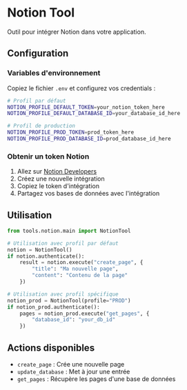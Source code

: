 # Notion Tool

Outil pour intégrer Notion dans votre application.

## Configuration

### Variables d'environnement

Copiez le fichier `.env` et configurez vos credentials :

```bash
# Profil par défaut
NOTION_PROFILE_DEFAULT_TOKEN=your_notion_token_here
NOTION_PROFILE_DEFAULT_DATABASE_ID=your_database_id_here

# Profil de production
NOTION_PROFILE_PROD_TOKEN=prod_token_here
NOTION_PROFILE_PROD_DATABASE_ID=prod_database_id_here
```

### Obtenir un token Notion

1. Allez sur [Notion Developers](https://developers.notion.com/)
2. Créez une nouvelle intégration
3. Copiez le token d'intégration
4. Partagez vos bases de données avec l'intégration

## Utilisation

```python
from tools.notion.main import NotionTool

# Utilisation avec profil par défaut
notion = NotionTool()
if notion.authenticate():
    result = notion.execute("create_page", {
        "title": "Ma nouvelle page",
        "content": "Contenu de la page"
    })

# Utilisation avec profil spécifique
notion_prod = NotionTool(profile="PROD")
if notion_prod.authenticate():
    pages = notion_prod.execute("get_pages", {
        "database_id": "your_db_id"
    })
```

## Actions disponibles

- `create_page` : Crée une nouvelle page
- `update_database` : Met à jour une entrée
- `get_pages` : Récupère les pages d'une base de données